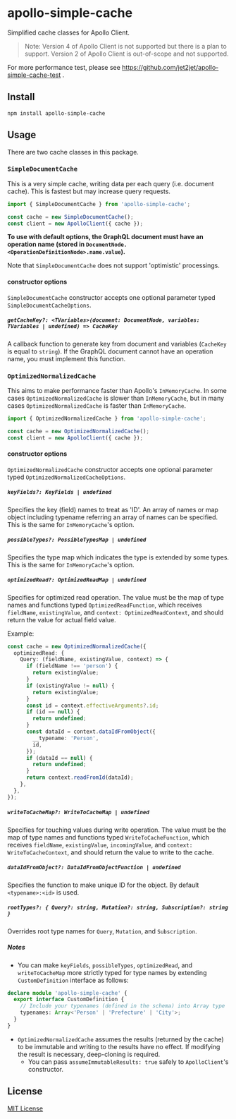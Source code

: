 # apollo-simple-cache

Simplified cache classes for Apollo Client.

> Note: Version 4 of Apollo Client is not supported but there is a plan to support. Version 2 of Apollo Client is out-of-scope and not supported.

For more performance test, please see https://github.com/jet2jet/apollo-simple-cache-test .

## Install

```
npm install apollo-simple-cache
```

## Usage

There are two cache classes in this package.

### `SimpleDocumentCache`

This is a very simple cache, writing data per each query (i.e. document cache). This is fastest but may increase query requests.

```ts
import { SimpleDocumentCache } from 'apollo-simple-cache';

const cache = new SimpleDocumentCache();
const client = new ApolloClient({ cache });
```

**To use with default options, the GraphQL document must have an operation name (stored in `DocumentNode.<OperationDefinitionNode>.name.value`).**

Note that `SimpleDocumentCache` does not support 'optimistic' processings.

#### constructor options

`SimpleDocumentCache` constructor accepts one optional parameter typed `SimpleDocumentCacheOptions`.

##### `getCacheKey?: <TVariables>(document: DocumentNode, variables: TVariables | undefined) => CacheKey`

A callback function to generate key from document and variables (`CacheKey` is equal to `string`). If the GraphQL document cannot have an operation name, you must implement this function.

### `OptimizedNormalizedCache`

This aims to make performance faster than Apollo's `InMemoryCache`. In some cases `OptimizedNormalizedCache` is slower than `InMemoryCache`, but in many cases `OptimizedNormalizedCache` is faster than `InMemoryCache`.

```ts
import { OptimizedNormalizedCache } from 'apollo-simple-cache';

const cache = new OptimizedNormalizedCache();
const client = new ApolloClient({ cache });
```

#### constructor options

`OptimizedNormalizedCache` constructor accepts one optional parameter typed `OptimizedNormalizedCacheOptions`.

##### `keyFields?: KeyFields | undefined`

Specifies the key (field) names to treat as 'ID'. An array of names or map object including typename referring an array of names can be specified. This is the same for `InMemoryCache`'s option.

##### `possibleTypes?: PossibleTypesMap | undefined`

Specifies the type map which indicates the type is extended by some types. This is the same for `InMemoryCache`'s option.

##### `optimizedRead?: OptimizedReadMap | undefined`

Specifies for optimized read operation. The value must be the map of type names and functions typed `OptimizedReadFunction`, which receives `fieldName`, `existingValue`, and `context: OptimizedReadContext`, and should return the value for actual field value.

Example:

```ts
const cache = new OptimizedNormalizedCache({
  optimizedRead: {
    Query: (fieldName, existingValue, context) => {
      if (fieldName !== 'person') {
        return existingValue;
      }
      if (existingValue != null) {
        return existingValue;
      }
      const id = context.effectiveArguments?.id;
      if (id == null) {
        return undefined;
      }
      const dataId = context.dataIdFromObject({
        __typename: 'Person',
        id,
      });
      if (dataId == null) {
        return undefined;
      }
      return context.readFromId(dataId);
    },
  },
});
```

##### `writeToCacheMap?: WriteToCacheMap | undefined`

Specifies for touching values during write operation. The value must be the map of type names and functions typed `WriteToCacheFunction`, which receives `fieldName`, `existingValue`, `incomingValue`, and `context: WriteToCacheContext`, and should return the value to write to the cache.

##### `dataIdFromObject?: DataIdFromObjectFunction | undefined`

Specifies the function to make unique ID for the object. By default `<typename>:<id>` is used.

##### `rootTypes?: { Query?: string, Mutation?: string, Subscription?: string }`

Overrides root type names for `Query`, `Mutation`, and `Subscription`.

##### Notes

- You can make `keyFields`, `possibleTypes`, `optimizedRead`, and `writeToCacheMap` more strictly typed for type names by extending `CustomDefinition` interface as follows:

```ts
declare module 'apollo-simple-cache' {
  export interface CustomDefinition {
    // Include your typenames (defined in the schema) into Array type
    typenames: Array<'Person' | 'Prefecture' | 'City'>;
  }
}
```

- `OptimizedNormalizedCache` assumes the results (returned by the cache) to be immutable and writing to the results have no effect. If modifying the result is necessary, deep-cloning is required.
  - You can pass `assumeImmutableResults: true` safely to `ApolloClient`'s constructor.

## License

[MIT License](./LICENSE)
